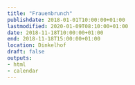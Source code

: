 ```yaml
---
title: "Frauenbrunch"
publishdate: 2018-01-01T10:00:00+01:00
lastmodified: 2020-01-09T08:10:00+01:00
date: 2018-11-18T10:00:00+01:00
end: 2018-11-18T15:00:00+01:00
location: Dinkelhof
draft: false
outputs:
- html
- calendar
---
```


